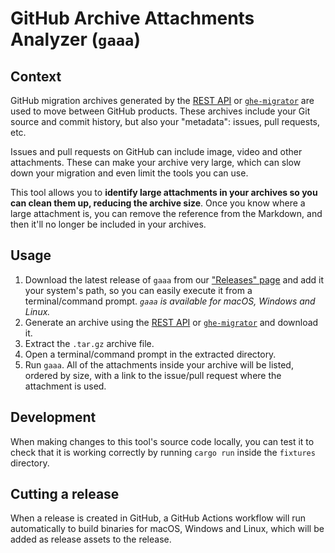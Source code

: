 # GitHub Archive Attachments Analyzer (`gaaa`)

## Context

GitHub migration archives generated by the [REST API](https://docs.github.com/en/rest/migrations/orgs?apiVersion=2022-11-28#start-an-organization-migration) or [`ghe-migrator`](https://docs.github.com/en/enterprise-server@3.4/admin/user-management/migrating-data-to-and-from-your-enterprise/exporting-migration-data-from-your-enterprise) are used to move between GitHub products. These archives include your Git source and commit history, but also your "metadata": issues, pull requests, etc.

Issues and pull requests on GitHub can include image, video and other attachments. These can make your archive very large, which can slow down your migration and even limit the tools you can use.

This tool allows you to __identify large attachments in your archives so you can clean them up, reducing the archive size__. Once you know where a large attachment is, you can remove the reference from the Markdown, and then it'll no longer be included in your archives.

## Usage

1. Download the latest release of `gaaa` from our ["Releases" page](https://github.com/timrogers/github-archive-attachments-analyzer/releases) and add it your system's path, so you can easily execute it from a terminal/command prompt. *`gaaa` is available for macOS, Windows and Linux.*
1. Generate an archive using the [REST API](https://docs.github.com/en/rest/migrations/orgs?apiVersion=2022-11-28#start-an-organization-migration) or [`ghe-migrator`](https://docs.github.com/en/enterprise-server@3.4/admin/user-management/migrating-data-to-and-from-your-enterprise/exporting-migration-data-from-your-enterprise) and download it.
1. Extract the `.tar.gz` archive file.
1. Open a terminal/command prompt in the extracted directory.
1. Run `gaaa`. All of the attachments inside your archive will be listed, ordered by size, with a link to the issue/pull request where the attachment is used.

## Development

When making changes to this tool's source code locally, you can test it to check that it is working correctly by running `cargo run` inside the `fixtures` directory.

## Cutting a release

When a release is created in GitHub, a GitHub Actions workflow will run automatically to build binaries for macOS, Windows and Linux, which will be added as release assets to the release.